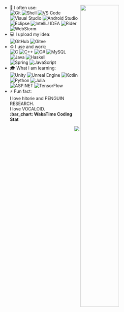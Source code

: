 [<img align="right" width="50%" src="https://github-readme-stats.vercel.app/api?username=iXeor&theme=tokyonight&show_icons=true">](https://metrics.lecoq.io/ouuan?template=classic)
- 🚀 I often use: </br>
  ![Git](https://img.shields.io/badge/-Git-black?style=plastic&logo=git)
  ![Shell](https://img.shields.io/badge/-Shell-blasck?style=plastic&logo=Shell)
  ![VS Code](https://img.shields.io/badge/-VS%20Code-007ACC?style=plastic&logo=visual-studio-code)
  ![Visual Studio](https://img.shields.io/badge/-Visual%20Studio-purple?style=plastic&logo=visual-studio)
  ![Android Studio](https://img.shields.io/badge/-Android%20Studio-white?style=plastic&logo=Android%20Studio)
  ![Eclipse](https://img.shields.io/badge/-eclipse-grey?style=plastic&logo=eclipse)
  ![IntelliJ IDEA](https://img.shields.io/badge/-IntelliJ%20IDEA-pink?style=plastic&logo=IntelliJ%20IDEA)
  ![Rider](https://img.shields.io/badge/-Rider-red?style=plastic&logo=Rider)
  ![WebStorm](https://img.shields.io/badge/-WebStorm-skyblue?style=plastic&logo=WebStorm)
- 💻 I upload my idea:</br>
  ![GitHub](https://img.shields.io/badge/-GitHub-181717?style=plastic&logo=github)
  ![Gitee](https://img.shields.io/badge/-Gitee-FCA121?style=plastic&logo=gitee)
- ⚙️ I use and work: </br>
  ![C](https://img.shields.io/badge/-C-green?style=plastic&logo=c)
  ![C++](https://img.shields.io/badge/-C++-00599C?style=plastic&logo=c)
  ![C#](https://img.shields.io/badge/-C%23-00599C?style=plastic&logo=.NET)
  ![MySQL](https://img.shields.io/badge/-MySQL-whitesmoke?style=plastic&logo=MySQL)
  ![Java](https://img.shields.io/badge/-java-3f4441?style=plastic&logo=java)
  ![Haskell](https://img.shields.io/badge/-haskell-grey?style=plastic&logo=haskell)</br>
  ![Spring](https://img.shields.io/badge/-spring-lightgrey?style=plastic&logo=spring)
  ![JavaScript](https://img.shields.io/badge/-javascript-darkblue?style=plastic&logo=javascript)
- 🎓 What I am learning:</br>
  ![Unity](https://img.shields.io/badge/-Unity-black?style=plastic&logo=unity)
  ![Unreal Engine](https://img.shields.io/badge/-Unreal%20Engine-black?style=plastic&logo=unreal%20engine)
  ![Kotlin](https://img.shields.io/badge/-kotlin-006a71?style=plastic&logo=kotlin) 
  ![Python](https://img.shields.io/badge/-python-yellow?style=plastic&logo=python) 
  ![Julia](https://img.shields.io/badge/-julia-green?style=plastic&logo=julia)</br>
  ![ASP.NET](https://img.shields.io/badge/-ASP.NET-66CCFF?style=plastic&logo=.NET)
  ![TensorFlow](https://img.shields.io/badge/-TensorFlow-darkgrey?style=plastic&logo=tensorflow)
- ⚡️ Fun fact:<br>
  I love hitorie and PENGUIN RESEARCH.</br>
  I love VOCALOID.  </br>
  <body>
  <div>
        <b align="left">
      :bar_chart: WakaTime Coding Stat

<!--START_SECTION:waka-->
<!--END_SECTION:waka-->
</b>
  <img src="http://i0.hdslb.com/bfs/article/e244fb651e7c09371c5d9c7dab94b3195f526b01.gif" align="right" autoloop>
  </div>
  </body>

